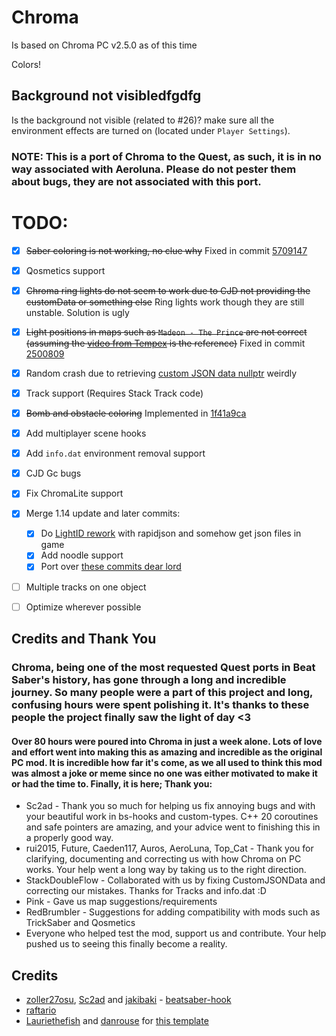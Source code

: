 # Chroma

Is based on Chroma PC v2.5.0 as of this time

Colors!

## Background not visibledfgdfg
Is the background not visible (related to #26)? make sure all the environment effects are turned on (located under `Player Settings`).

### NOTE: This is a port of Chroma to the Quest, as such, it is in no way associated with Aeroluna. Please do not pester them about bugs, they are not associated with this port.

# TODO:
- [x] ~~Saber coloring is not working, no clue why~~ Fixed in commit [5709147](https://github.com/nyamimi/Chroma/commit/570914772f868e8a99338fbc1ddf18f0336daeaa)
- [x] Qosmetics support
- [x] ~~Chroma ring lights do not seem to work due to CJD not providing the customData or something else~~ Ring lights work though they are still unstable. Solution is ugly
- [x] ~~Light positions in maps such as `Madeon - The Prince` are not correct (assuming the [video from Tempex](https://www.youtube.com/watch?v=I0G34tNpbPU) is the reference)~~ Fixed in commit [2500809](https://github.com/nyamimi/Chroma/commit/2500809f1082134ee148b46c0744b303da583bf9)
- [x] Random crash due to retrieving [custom JSON data nullptr](https://github.com/nyamimi/Chroma/blob/c36d5fd48254008786a07c3a2419eac590fc2961/src/hooks/LightSwitchEventEffect.cpp#L57) weirdly
- [x] Track support (Requires Stack Track code)
- [x] ~~Bomb and obstacle coloring~~ Implemented in [1f41a9ca](https://github.com/nyamimi/Chroma/commit/1f41a9ca80a5f44d15e4aa08e17f8dbcd9ef07a1)
- [x] Add multiplayer scene hooks
- [x] Add `info.dat` environment removal support
- [x] CJD Gc bugs
- [x] Fix ChromaLite support
- [x] Merge 1.14 update and later commits:
  - [x] Do [LightID rework](https://github.com/Aeroluna/Chroma/commit/a8fc978b282af145c6ed263bfcce3485a31bb039) with rapidjson and somehow get json files in game
  - [x] Add noodle support
  - [x] Port over [these commits dear lord](https://github.com/BinaryElement/Chroma/compare/24452837a71867688a739a9f1297cd4b5efcaa77...Aeroluna:master) 
- [ ] Multiple tracks on one object    

- [ ] Optimize wherever possible

## Credits and Thank You

### Chroma, being one of the most requested Quest ports in Beat Saber's history, has gone through a long and incredible journey. So many people were a part of this project and long, confusing hours were spent polishing it. It's thanks to these people the project finally saw the light of day <3

#### Over 80 hours were poured into Chroma in just a week alone. Lots of love and effort went into making this as amazing and incredible as the original PC mod. It is incredible how far it's come, as we all used to think this mod was almost a joke or meme since no one was either motivated to make it or had the time to. Finally, it is here; Thank you:

* Sc2ad - Thank you so much for helping us fix annoying bugs and with your beautiful work in bs-hooks and custom-types. C++ 20 coroutines and safe pointers are amazing, and your advice went to finishing this in a properly good way.
* rui2015, Future, Caeden117, Auros, AeroLuna, Top_Cat - Thank you for clarifying, documenting and correcting us with how Chroma on PC works. Your help went a long way by taking us to the right direction.
* StackDoubleFlow - Collaborated with us by fixing CustomJSONData and correcting our mistakes. Thanks for Tracks and info.dat :D
* Pink - Gave us map suggestions/requirements
* RedBrumbler - Suggestions for adding compatibility with mods such as TrickSaber and Qosmetics
* Everyone who helped test the mod, support us and contribute. Your help pushed us to seeing this finally become a reality.

## Credits

* [zoller27osu](https://github.com/zoller27osu), [Sc2ad](https://github.com/Sc2ad) and [jakibaki](https://github.com/jakibaki) - [beatsaber-hook](https://github.com/sc2ad/beatsaber-hook)
* [raftario](https://github.com/raftario) 
* [Lauriethefish](https://github.com/Lauriethefish) and [danrouse](https://github.com/danrouse) for [this template](https://github.com/Lauriethefish/quest-mod-template)
